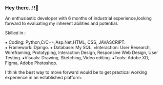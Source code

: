 ### Hey there..!!👋

<!--
**darshanapillai/darshanapillai** is a ✨ _special_ ✨ repository because its `README.md` (this file) appears on your GitHub profile.

Here are some ideas to get you started:

- 🔭 I’m currently working on ...
- 🌱 I’m currently learning ...
- 👯 I’m looking to collaborate on ...
- 🤔 I’m looking for help with ...
- 💬 Ask me about ...
- 📫 How to reach me: ...
- 😄 Pronouns: ...
- ⚡ Fun fact: ...
-->
An enthusiastic developer with 6 months of industrial experience,looking forward to evaluating my inherent abilities and potential.

Skilled in :

⁕ Coding: Python,C/C++,Asp.Net,HTML, CSS, JAVASCRIPT.<br>
⁕ Framework: Django.
⁕ Database: My SQL.
⁕Interaction: User Research, Wireframing, Prototyping, Interaction Design, Responsive Web Design, User Testing.
⁕Visuals: Drawing, Sketching, Video editing.
⁕Tools: Adobe XD, Figma, Adobe Photoshop.

I think the best way to move forward would be to get practical working experience in an established platform.
